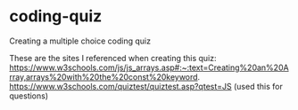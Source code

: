 # coding-quiz
Creating a multiple choice coding quiz

These are the sites I referenced when creating this quiz:
https://www.w3schools.com/js/js_arrays.asp#:~:text=Creating%20an%20Array,arrays%20with%20the%20const%20keyword.
https://www.w3schools.com/quiztest/quiztest.asp?qtest=JS (used this for questions)
